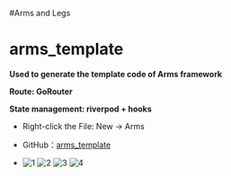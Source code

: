 #Arms and Legs
# arms_template

**Used to generate the template code of Arms framework**

**Route: GoRouter**

**State management: riverpod + hooks**

- Right-click the File: New -> Arms
- GitHub：[arms_template](https://github.com/AlanPaine/arms_template)

- ![1](https://github.com/user-attachments/assets/0e4cc32e-3880-4111-b27e-3b97a40f766e)
![2](https://github.com/user-attachments/assets/0ec7e689-c716-4d51-8f42-9875efcd6437)
![3](https://github.com/user-attachments/assets/cac75e63-01b9-49f0-9f71-e83b9d8fb9a9)
![4](https://github.com/user-attachments/assets/599fa4a6-1764-4f1a-a955-890a04c411a7)


